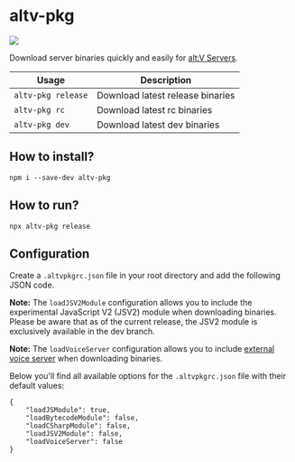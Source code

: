 # altv-pkg

![](https://i.imgur.com/XgO9FzQ.png)

Download server binaries quickly and easily for [alt:V Servers](https://altv.mp).

| Usage              | Description                      |
| ------------------ | -------------------------------- |
| `altv-pkg release` | Download latest release binaries |
| `altv-pkg rc`      | Download latest rc binaries      |
| `altv-pkg dev`     | Download latest dev binaries     |

## How to install?

```
npm i --save-dev altv-pkg
```

## How to run?

```
npx altv-pkg release
```

## Configuration

Create a `.altvpkgrc.json` file in your root directory and add the following JSON code.

**Note:** The `loadJSV2Module` configuration allows you to include the experimental JavaScript V2 (JSV2) module when downloading binaries. Please be aware that as of the current release, the JSV2 module is exclusively available in the dev branch.

**Note:** The `loadVoiceServer` configuration allows you to include [external voice server](https://docs.altv.mp/articles/external_voice_server.html) when downloading binaries.

Below you'll find all available options for the `.altvpkgrc.json` file with their default values:

```
{
    "loadJSModule": true,
    "loadBytecodeModule": false,
    "loadCSharpModule": false,
    "loadJSV2Module": false,
    "loadVoiceServer": false
}
```
